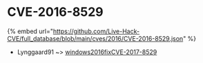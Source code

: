 # CVE-2016-8529
{% embed url="https://github.com/Live-Hack-CVE/full_database/blob/main/cves/2016/CVE-2016-8529.json" %}

* Lynggaard91 ~> [windows2016fixCVE-2017-8529](https://www.alice-snow.ru/2016/database/cve-2016-8529/windows2016fixcve-2017-8529-lynggaard91)